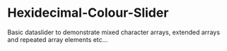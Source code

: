 # Hexidecimal-Colour-Slider
Basic dataslider to demonstrate mixed character arrays, extended arrays and repeated array elements etc...
